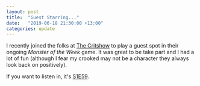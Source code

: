 ```yaml
---
layout: post
title:  "Guest Starring..."
date:   "2019-06-18 21:30:00 +13:00"
categories: update
---
```

I recently joined the folks at [The Critshow](https://thecritshow.podbean.com/) to play a guest spot in their ongoing *Monster of the Week* game. It was great to be take part and I had a lot of fun (although I fear my crooked may not be a character they always look back on positively).

If you want to listen in, it's [S1E59](https://thecritshow.podbean.com/e/59-facing-our-demons-s1-e59/).